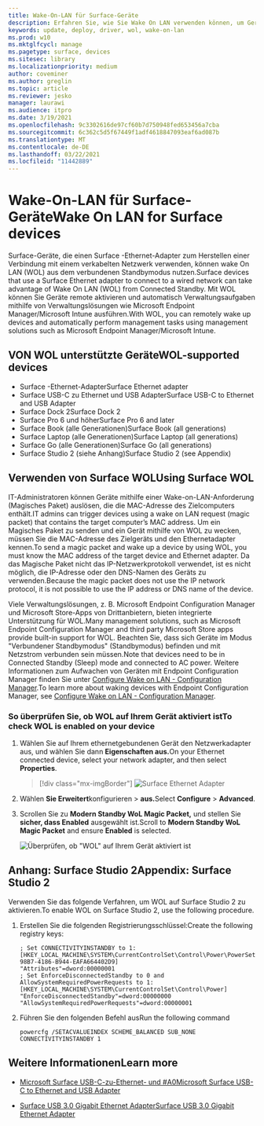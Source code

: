 ```yaml
---
title: Wake-On-LAN für Surface-Geräte
description: Erfahren Sie, wie Sie Wake On LAN verwenden können, um Geräte remote zu aktivieren, um Verwaltungsaufgaben automatisch auszuführen.
keywords: update, deploy, driver, wol, wake-on-lan
ms.prod: w10
ms.mktglfcycl: manage
ms.pagetype: surface, devices
ms.sitesec: library
ms.localizationpriority: medium
author: coveminer
ms.author: greglin
ms.topic: article
ms.reviewer: jesko
manager: laurawi
ms.audience: itpro
ms.date: 3/19/2021
ms.openlocfilehash: 9c3302616de97cf60b7d750948fed653456a7cba
ms.sourcegitcommit: 6c362c5d5f67449f1adf4618847093eaf6ad087b
ms.translationtype: MT
ms.contentlocale: de-DE
ms.lasthandoff: 03/22/2021
ms.locfileid: "11442889"
---
```

# <a name="wake-on-lan-for-surface-devices"></a><span data-ttu-id="7e56a-104">Wake-On-LAN für Surface-Geräte</span><span class="sxs-lookup"><span data-stu-id="7e56a-104">Wake On LAN for Surface devices</span></span>

<span data-ttu-id="7e56a-105">Surface-Geräte, die einen Surface -Ethernet-Adapter zum Herstellen einer Verbindung mit einem verkabelten Netzwerk verwenden, können wake On LAN (WOL) aus dem verbundenen Standbymodus nutzen.</span><span class="sxs-lookup"><span data-stu-id="7e56a-105">Surface devices that use a Surface Ethernet adapter to connect to a wired network can take advantage of Wake On LAN (WOL) from Connected Standby.</span></span> <span data-ttu-id="7e56a-106">Mit WOL können Sie Geräte remote aktivieren und automatisch Verwaltungsaufgaben mithilfe von Verwaltungslösungen wie Microsoft Endpoint Manager/Microsoft Intune ausführen.</span><span class="sxs-lookup"><span data-stu-id="7e56a-106">With WOL, you can remotely wake up devices and automatically perform management tasks using management solutions such as Microsoft Endpoint Manager/Microsoft Intune.</span></span>

## <a name="wol-supported-devices"></a><span data-ttu-id="7e56a-107">VON WOL unterstützte Geräte</span><span class="sxs-lookup"><span data-stu-id="7e56a-107">WOL-supported devices</span></span>

- <span data-ttu-id="7e56a-108">Surface -Ethernet-Adapter</span><span class="sxs-lookup"><span data-stu-id="7e56a-108">Surface Ethernet adapter</span></span>
- <span data-ttu-id="7e56a-109">Surface USB-C zu Ethernet und USB Adapter</span><span class="sxs-lookup"><span data-stu-id="7e56a-109">Surface USB-C to Ethernet and USB Adapter</span></span>
- <span data-ttu-id="7e56a-110">Surface Dock 2</span><span class="sxs-lookup"><span data-stu-id="7e56a-110">Surface Dock 2</span></span>
- <span data-ttu-id="7e56a-111">Surface Pro 6 und höher</span><span class="sxs-lookup"><span data-stu-id="7e56a-111">Surface Pro 6 and later</span></span>
- <span data-ttu-id="7e56a-112">Surface Book (alle Generationen)</span><span class="sxs-lookup"><span data-stu-id="7e56a-112">Surface Book (all generations)</span></span>
- <span data-ttu-id="7e56a-113">Surface Laptop (alle Generationen)</span><span class="sxs-lookup"><span data-stu-id="7e56a-113">Surface Laptop (all generations)</span></span>
- <span data-ttu-id="7e56a-114">Surface Go (alle Generationen)</span><span class="sxs-lookup"><span data-stu-id="7e56a-114">Surface Go (all generations)</span></span>
- <span data-ttu-id="7e56a-115">Surface Studio 2 (siehe Anhang)</span><span class="sxs-lookup"><span data-stu-id="7e56a-115">Surface Studio 2 (see Appendix)</span></span>


## <a name="using-surface-wol"></a><span data-ttu-id="7e56a-116">Verwenden von Surface WOL</span><span class="sxs-lookup"><span data-stu-id="7e56a-116">Using Surface WOL</span></span>

<span data-ttu-id="7e56a-117">IT-Administratoren können Geräte mithilfe einer Wake-on-LAN-Anforderung (Magisches Paket) auslösen, die die MAC-Adresse des Zielcomputers enthält.</span><span class="sxs-lookup"><span data-stu-id="7e56a-117">IT admins can trigger devices using a wake on LAN request (magic packet) that contains the target computer’s MAC address.</span></span> <span data-ttu-id="7e56a-118">Um ein Magisches Paket zu senden und ein Gerät mithilfe von WOL zu wecken, müssen Sie die MAC-Adresse des Zielgeräts und den Ethernetadapter kennen.</span><span class="sxs-lookup"><span data-stu-id="7e56a-118">To send a magic packet and wake up a device by using WOL, you must know the MAC address of the target device and Ethernet adapter.</span></span> <span data-ttu-id="7e56a-119">Da das Magische Paket nicht das IP-Netzwerkprotokoll verwendet, ist es nicht möglich, die IP-Adresse oder den DNS-Namen des Geräts zu verwenden.</span><span class="sxs-lookup"><span data-stu-id="7e56a-119">Because the magic packet does not use the IP network protocol, it is not possible to use the IP address or DNS name of the device.</span></span>

<span data-ttu-id="7e56a-120">Viele Verwaltungslösungen, z. B. Microsoft Endpoint Configuration Manager und Microsoft Store-Apps von Drittanbietern, bieten integrierte Unterstützung für WOL.</span><span class="sxs-lookup"><span data-stu-id="7e56a-120">Many management solutions, such as Microsoft Endpoint Configuration Manager and third party Microsoft Store apps provide built-in support for WOL.</span></span> <span data-ttu-id="7e56a-121">Beachten Sie, dass sich Geräte im Modus "Verbundener Standbymodus" (Standbymodus) befinden und mit Netzstrom verbunden sein müssen.</span><span class="sxs-lookup"><span data-stu-id="7e56a-121">Note that devices need to be in Connected Standby (Sleep) mode and connected to AC power.</span></span> <span data-ttu-id="7e56a-122">Weitere Informationen zum Aufwachen von Geräten mit Endpoint Configuration Manager finden Sie unter [Configure Wake on LAN - Configuration Manager](https://docs.microsoft.com/mem/configmgr/core/clients/deploy/configure-wake-on-lan).</span><span class="sxs-lookup"><span data-stu-id="7e56a-122">To learn more about waking devices with Endpoint Configuration Manager, see [Configure Wake on LAN - Configuration Manager](https://docs.microsoft.com/mem/configmgr/core/clients/deploy/configure-wake-on-lan).</span></span>


### <a name="to-check-wol-is-enabled-on-your-device"></a><span data-ttu-id="7e56a-123">So überprüfen Sie, ob WOL auf Ihrem Gerät aktiviert ist</span><span class="sxs-lookup"><span data-stu-id="7e56a-123">To check WOL is enabled on your device</span></span>

1. <span data-ttu-id="7e56a-124">Wählen Sie auf Ihrem ethernetgebundenen Gerät den Netzwerkadapter aus, und wählen Sie dann **Eigenschaften aus.**</span><span class="sxs-lookup"><span data-stu-id="7e56a-124">On your Ethernet connected device, select your network adapter, and then select **Properties**.</span></span>

   > [!div class="mx-imgBorder"]
   > ![Surface Ethernet Adapter](images/surface-ethernet.png)

2. <span data-ttu-id="7e56a-126">Wählen **Sie Erweitert**konfigurieren  >  **aus.**</span><span class="sxs-lookup"><span data-stu-id="7e56a-126">Select **Configure** > **Advanced**.</span></span>
3. <span data-ttu-id="7e56a-127">Scrollen Sie zu **Modern Standby WoL Magic Packet,** und stellen Sie **sicher, dass Enabled** ausgewählt ist.</span><span class="sxs-lookup"><span data-stu-id="7e56a-127">Scroll to **Modern Standby WoL Magic Packet** and ensure **Enabled** is selected.</span></span>

     ![Überprüfen, ob "WOL" auf Ihrem Gerät aktiviert ist](images/ethernet-wol-setting.png)

## <a name="appendix-surface-studio-2"></a><span data-ttu-id="7e56a-129">Anhang: Surface Studio 2</span><span class="sxs-lookup"><span data-stu-id="7e56a-129">Appendix: Surface Studio 2</span></span>

<span data-ttu-id="7e56a-130">Verwenden Sie das folgende Verfahren, um WOL auf Surface Studio 2 zu aktivieren.</span><span class="sxs-lookup"><span data-stu-id="7e56a-130">To enable WOL on Surface Studio 2, use the following procedure.</span></span>

1. <span data-ttu-id="7e56a-131">Erstellen Sie die folgenden Registrierungsschlüssel:</span><span class="sxs-lookup"><span data-stu-id="7e56a-131">Create the following registry keys:</span></span>

   ```console
   ; Set CONNECTIVITYINSTANDBY to 1:
   [HKEY_LOCAL_MACHINE\SYSTEM\CurrentControlSet\Control\Power\PowerSettings\F15576E8-98B7-4186-B944-EAFA664402D9]
   "Attributes"=dword:00000001
   ; Set EnforceDisconnectedStandby to 0 and AllowSystemRequiredPowerRequests to 1:
   [HKEY_LOCAL_MACHINE\SYSTEM\CurrentControlSet\Control\Power]
   "EnforceDisconnectedStandby"=dword:00000000
   "AllowSystemRequiredPowerRequests"=dword:00000001
   ```

2. <span data-ttu-id="7e56a-132">Führen Sie den folgenden Befehl aus</span><span class="sxs-lookup"><span data-stu-id="7e56a-132">Run the following command</span></span>

    ```powercfg /SETACVALUEINDEX SCHEME_BALANCED SUB_NONE CONNECTIVITYINSTANDBY 1```


## <a name="learn-more"></a><span data-ttu-id="7e56a-133">Weitere Informationen</span><span class="sxs-lookup"><span data-stu-id="7e56a-133">Learn more</span></span>

- [<span data-ttu-id="7e56a-134">Microsoft Surface USB-C-zu-Ethernet- und #A0</span><span class="sxs-lookup"><span data-stu-id="7e56a-134">Microsoft Surface USB-C to Ethernet and USB Adapter</span></span>](https://www.microsoft.com/p/surface-usb-c-to-ethernet-and-usb-adapter/8wt81cglrblp?)

- [<span data-ttu-id="7e56a-135">Surface USB 3.0 Gigabit Ethernet Adapter</span><span class="sxs-lookup"><span data-stu-id="7e56a-135">Surface USB 3.0 Gigabit Ethernet Adapter</span></span>](https://www.microsoft.com/p/surface-usb-30-gigabit-ethernet-adapter/8xn9fqvzbvq0?)
